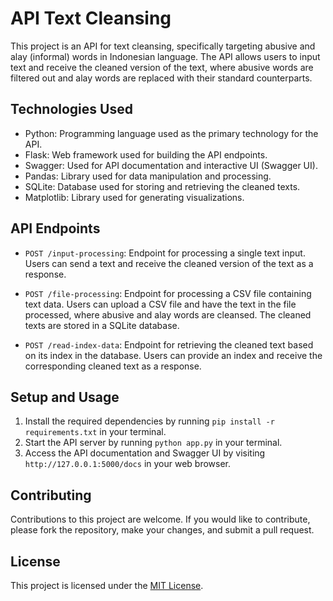 # API Text Cleansing

This project is an API for text cleansing, specifically targeting abusive and alay (informal) words in Indonesian language. The API allows users to input text and receive the cleaned version of the text, where abusive words are filtered out and alay words are replaced with their standard counterparts.

## Technologies Used

- Python: Programming language used as the primary technology for the API.
- Flask: Web framework used for building the API endpoints.
- Swagger: Used for API documentation and interactive UI (Swagger UI).
- Pandas: Library used for data manipulation and processing.
- SQLite: Database used for storing and retrieving the cleaned texts.
- Matplotlib: Library used for generating visualizations.

## API Endpoints

- `POST /input-processing`: Endpoint for processing a single text input. Users can send a text and receive the cleaned version of the text as a response.

- `POST /file-processing`: Endpoint for processing a CSV file containing text data. Users can upload a CSV file and have the text in the file processed, where abusive and alay words are cleansed. The cleaned texts are stored in a SQLite database.

- `POST /read-index-data`: Endpoint for retrieving the cleaned text based on its index in the database. Users can provide an index and receive the corresponding cleaned text as a response.

## Setup and Usage

1. Install the required dependencies by running `pip install -r requirements.txt` in your terminal.
2. Start the API server by running `python app.py` in your terminal.
3. Access the API documentation and Swagger UI by visiting `http://127.0.0.1:5000/docs` in your web browser.

## Contributing

Contributions to this project are welcome. If you would like to contribute, please fork the repository, make your changes, and submit a pull request.

## License

This project is licensed under the [MIT License](LICENSE).